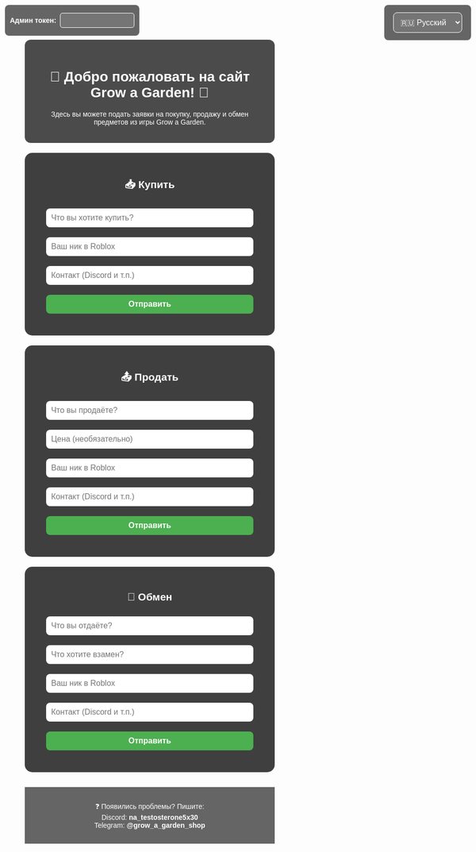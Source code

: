 <html lang="ru">
<head>
  <meta charset="UTF-8" />
  <title>Grow a Garden | Заявки</title>
  <style>
    body {
      margin: 0;
      font-family: Arial, sans-serif;
      background: url('https://insider-gaming.com/wp-content/uploads/2025/05/grow-a-garden-update.png') no-repeat center center fixed;
      background-size: cover;
      color: white;
      text-align: center;
    }
    .overlay {
      background: rgba(0, 0, 0, 0.7);
      padding: 20px;
      margin: 30px auto 10px;
      border-radius: 12px;
      max-width: 700px;
    }
    section {
      background-color: rgba(0, 0, 0, 0.75);
      padding: 20px;
      margin: 20px auto;
      max-width: 600px;
      border-radius: 15px;
    }
    input, button, select {
      width: 90%;
      padding: 10px;
      margin: 10px 0;
      border-radius: 8px;
      border: none;
      font-size: 16px;
    }
    button {
      background-color: #4caf50;
      color: white;
      cursor: pointer;
      font-weight: bold;
      transition: transform 0.2s ease;
    }
    button:hover {
      background-color: #3e8e41;
      transform: scale(1.05);
    }
    button:active {
      transform: scale(1.1);
    }
    .entry {
      background-color: rgba(255, 255, 255, 0.1);
      padding: 10px;
      border-radius: 10px;
      margin-top: 15px;
      text-align: left;
      white-space: pre-line;
      max-height: 200px;
      overflow-y: auto;
      position: relative;
    }
    .delete-btn {
      position: absolute;
      top: 5px;
      right: 10px;
      background: #c33;
      border: none;
      padding: 3px 6px;
      border-radius: 5px;
      cursor: pointer;
      color: white;
      font-weight: bold;
      font-size: 12px;
      display: none;
      min-width: auto;
      width: auto;
    }
    .entry.admin .delete-btn {
      display: block;
    }
    .lang-switch {
      position: fixed;
      top: 10px;
      right: 10px;
      background: rgba(0,0,0,0.6);
      border-radius: 8px;
      padding: 5px 10px;
    }
    select {
      background: rgba(255,255,255,0.1);
      color: white;
      border: 1px solid white;
    }
    select option {
      background: black;
      color: white;
    }
    #admin-token-box {
      position: fixed;
      top: 10px;
      left: 10px;
      background: rgba(0,0,0,0.6);
      padding: 6px 10px;
      border-radius: 8px;
      z-index: 1000;
      color: white;
      font-weight: bold;
      display: flex;
      align-items: center;
      gap: 8px;
    }
    #admin-token-input {
      width: 150px;
      padding: 5px;
      border-radius: 5px;
      border: 1px solid white;
      background: rgba(255,255,255,0.1);
      color: white;
      font-weight: normal;
    }
  </style>

  <!-- Firebase SDK -->
  <script src="https://www.gstatic.com/firebasejs/9.22.1/firebase-app-compat.js"></script>
  <script src="https://www.gstatic.com/firebasejs/9.22.1/firebase-database-compat.js"></script>
</head>
<body>

  <div id="admin-token-box">
    <label for="admin-token-input">Админ токен:</label>
    <input type="password" id="admin-token-input" placeholder="Введите токен" />
  </div>

  <div class="lang-switch">
    <select id="lang-select">
      <option value="ru">🇷🇺 Русский</option>
      <option value="uk">🇺🇦 Українська</option>
      <option value="en">en English</option>
    </select>
  </div>

  <div class="overlay">
    <h1 id="welcome-title">🌱 Добро пожаловать на сайт Grow a Garden! 🌻</h1>
    <p id="welcome-desc">Здесь вы можете подать заявки на покупку, продажу и обмен предметов из игры Grow a Garden.</p>
  </div>

  <section>
    <h2 id="title-buy">📥 Купить</h2>
    <form id="form-buy">
      <input type="text" placeholder="Что вы хотите купить?" required />
      <input type="text" placeholder="Ваш ник в Roblox" required />
      <input type="text" placeholder="Контакт (Discord и т.п.)" />
      <button type="submit" id="btn-buy">Отправить</button>
    </form>
    <div id="entries-buy"></div>
  </section>

  <section>
    <h2 id="title-sell">📤 Продать</h2>
    <form id="form-sell">
      <input type="text" placeholder="Что вы продаёте?" required />
      <input type="text" placeholder="Цена (необязательно)" />
      <input type="text" placeholder="Ваш ник в Roblox" required />
      <input type="text" placeholder="Контакт (Discord и т.п.)" />
      <button type="submit" id="btn-sell">Отправить</button>
    </form>
    <div id="entries-sell"></div>
  </section>

  <section>
    <h2 id="title-trade">🔁 Обмен</h2>
    <form id="form-trade">
      <input type="text" placeholder="Что вы отдаёте?" required />
      <input type="text" placeholder="Что хотите взамен?" required />
      <input type="text" placeholder="Ваш ник в Roblox" required />
      <input type="text" placeholder="Контакт (Discord и т.п.)" />
      <button type="submit" id="btn-trade">Отправить</button>
    </form>
    <div id="entries-trade"></div>
  </section>

  <script>
    const translations = {
      ru: {
        welcomeTitle: "🌱 Добро пожаловать на сайт Grow a Garden! 🌻",
        welcomeDesc: "Здесь вы можете подать заявки на покупку, продажу и обмен предметов из игры Grow a Garden.",
        buyTitle: "📥 Купить",
        sellTitle: "📤 Продать",
        tradeTitle: "🔁 Обмен",
        placeholders: {
          buy: ["Что вы хотите купить?", "Ваш ник в Roblox", "Контакт (Пример DS: Nick TG: Nick)"],
          sell: ["Что вы продаёте?", "Цена (необязательно)", "Ваш ник в Roblox", "Контакт (Пример DS: Nick TG: Nick)"],
          trade: ["Что вы отдаёте?", "Что хотите взамен?", "Ваш ник в Roblox", "Контакт (Пример DS: Nick TG: Nick)"],
        },
        sendBtn: "Отправить"
      },
      uk: {
        welcomeTitle: "🌱 Ласкаво просимо на сайт Grow a Garden! 🌻",
        welcomeDesc: "Тут ви можете подати заявки на купівлю, продаж і обмін предметів із гри Grow a Garden.",
        buyTitle: "📥 Купити",
        sellTitle: "📤 Продати",
        tradeTitle: "🔁 Обмін",
        placeholders: {
          buy: ["Що ви хочете купити?", "Ваш нік в Roblox", "Контакт (Приклад DS: Nick TG: Nick)"],
          sell: ["Що ви продаєте?", "Ціна (необов'язково)", "Ваш нік в Roblox", "Контакт (Приклад DS: Nick TG: Nick)"],
          trade: ["Що ви віддаєте?", "Що хочете натомість?", "Ваш нік в Roblox", "Контакт (Приклад DS: Nick TG: Nick)"],
        },
        sendBtn: "Відправити"
      },
      en: {
        welcomeTitle: "🌱 Welcome to the Grow a Garden website! 🌻",
        welcomeDesc: "Here you can submit requests to buy, sell, and trade items from the Grow a Garden game.",
        buyTitle: "📥 Buy",
        sellTitle: "📤 Sell",
        tradeTitle: "🔁 Trade",
        placeholders: {
          buy: ["What do you want to buy?", "Your Roblox nickname", "Contact (Example DS: Nick TG: Nick)"],
          sell: ["What do you want to sell?", "Price (optional)", "Your Roblox nickname", "Contact (Example DS: Nick TG: Nick)"],
          trade: ["What are you giving?", "What do you want in return?", "Your Roblox nickname", "Contact (Example DS: Nick TG: Nick)"],
        },
        sendBtn: "Send"
      }
    };

    let currentLang = "ru";
    const ADMIN_TOKEN = "Admin-gag-shop";
    let currentAdminToken = "";

    function updateTexts() {
      const t = translations[currentLang];

      document.getElementById("welcome-title").innerText = t.welcomeTitle;
      document.getElementById("welcome-desc").innerText = t.welcomeDesc;

      document.getElementById("title-buy").innerText = t.buyTitle;
      document.getElementById("title-sell").innerText = t.sellTitle;
      document.getElementById("title-trade").innerText = t.tradeTitle;

      // placeholders
      const formBuyInputs = document.querySelectorAll("#form-buy input");
      t.placeholders.buy.forEach((ph, i) => {
        if(formBuyInputs[i]) formBuyInputs[i].placeholder = ph;
      });

      const formSellInputs = document.querySelectorAll("#form-sell input");
      t.placeholders.sell.forEach((ph, i) => {
        if(formSellInputs[i]) formSellInputs[i].placeholder = ph;
      });

      const formTradeInputs = document.querySelectorAll("#form-trade input");
      t.placeholders.trade.forEach((ph, i) => {
        if(formTradeInputs[i]) formTradeInputs[i].placeholder = ph;
      });

      // buttons
      document.getElementById("btn-buy").innerText = t.sendBtn;
      document.getElementById("btn-sell").innerText = t.sendBtn;
      document.getElementById("btn-trade").innerText = t.sendBtn;
    }

    document.getElementById("lang-select").addEventListener("change", e => {
      currentLang = e.target.value;
      updateTexts();
    });

    // Firebase config и инициализация
    const firebaseConfig = {
      apiKey: "AIzaSyCohztyLEbSq2HH4IiMfjnb_UMB2-zwoyw",
      authDomain: "gag-4a6bd.firebaseapp.com",
      databaseURL: "https://gag-4a6bd-default-rtdb.europe-west1.firebasedatabase.app",
      projectId: "gag-4a6bd",
      storageBucket: "gag-4a6bd.appspot.com",
      messagingSenderId: "355235183308",
      appId: "1:355235183308:web:a9b50b7e31e2a276502069"
    };

    firebase.initializeApp(firebaseConfig);
    const db = firebase.database();

    const discordWebhook = "https://discord.com/api/webhooks/1389489483812175892/xVBCE4BDw5JzAtuOx3NmJ-gj7FpaYdFykNlcifVugL-Sax88lAN_mFcD6qI-DPCx81jG";

    function addEntry(type, data) {
      const newRef = db.ref(type).push();
      newRef.set(data);

      let discordMessage = `📝 Заявка: ${type.toUpperCase()}\n`;
      for (const key in data) {
        discordMessage += `**${key}**: ${data[key]}\n`;
      }

      fetch(discordWebhook, {
        method: "POST",
        headers: { "Content-Type": "application/json" },
        body: JSON.stringify({ content: discordMessage }),
      });
    }

    function listenEntries(type, containerId) {
      const container = document.getElementById(containerId);
      const ref = db.ref(type);
      ref.on('value', (snapshot) => {
        const val = snapshot.val();
        container.innerHTML = '';
        if (val) {
          Object.entries(val).forEach(([key, entry]) => {
            let text = '';
            for (const k in entry) {
              text += `${k}: ${entry[k]}\n`;
            }

            const div = document.createElement('div');
            div.classList.add('entry');
            div.textContent = text;

            // Добавляем кнопку удаления, если токен верный
            if(currentAdminToken === ADMIN_TOKEN) {
              div.classList.add('admin');
              const delBtn = document.createElement('button');
              delBtn.textContent = 'Удалить';
              delBtn.className = 'delete-btn';
              delBtn.onclick = () => {
                if(confirm('Удалить эту заявку?')) {
                  db.ref(type + '/' + key).remove();
                }
              };
              div.appendChild(delBtn);
            }

            container.appendChild(div);
          });
        } else {
          container.textContent = {
            ru: 'Заявок пока нет.',
            uk: 'Заявок поки немає.',
            en: 'No requests yet.'
          }[currentLang];
        }
      });
    }

    // Обработчики форм
    document.getElementById('form-buy').addEventListener('submit', e => {
      e.preventDefault();
      const inputs = e.target.querySelectorAll('input');
      const data = {
        item: inputs[0].value.trim(),
        nick: inputs[1].value.trim(),
        contact: inputs[2].value.trim() || '-',
        time: new Date().toLocaleString()
      };
      addEntry('buy', data);
      e.target.reset();
    });

    document.getElementById('form-sell').addEventListener('submit', e => {
      e.preventDefault();
      const inputs = e.target.querySelectorAll('input');
      const data = {
        item: inputs[0].value.trim(),
        price: inputs[1].value.trim() || '-',
        nick: inputs[2].value.trim(),
        contact: inputs[3].value.trim() || '-',
        time: new Date().toLocaleString()
      };
      addEntry('sell', data);
      e.target.reset();
    });

    document.getElementById('form-trade').addEventListener('submit', e => {
      e.preventDefault();
      const inputs = e.target.querySelectorAll('input');
      const data = {
        give: inputs[0].value.trim(),
        want: inputs[1].value.trim(),
        nick: inputs[2].value.trim(),
        contact: inputs[3].value.trim() || '-',
        time: new Date().toLocaleString()
      };
      addEntry('trade', data);
      e.target.reset();
    });

    document.getElementById("admin-token-input").addEventListener("input", e => {
      currentAdminToken = e.target.value.trim();
      listenEntries('buy', 'entries-buy');
      listenEntries('sell', 'entries-sell');
      listenEntries('trade', 'entries-trade');
    });

    listenEntries('buy', 'entries-buy');
    listenEntries('sell', 'entries-sell');
    listenEntries('trade', 'entries-trade');

    updateTexts();
  </script>
  <footer style="background: rgba(0,0,0,0.6); padding: 15px; text-align: center; margin-top: 30px;">
  <p style="font-size: 14px; color: white;">
    ❓ Появились проблемы? Пишите: 
    <br>Discord: <b>na_testosterone5x30</b> 
    <br>Telegram: <b>@grow_a_garden_shop</b>
  </p>
</footer>

</body>
</html>
